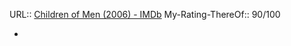 URL:: [Children of Men (2006) - IMDb](https://www.imdb.com/title/tt0206634/)
My-Rating-ThereOf:: 90/100

-